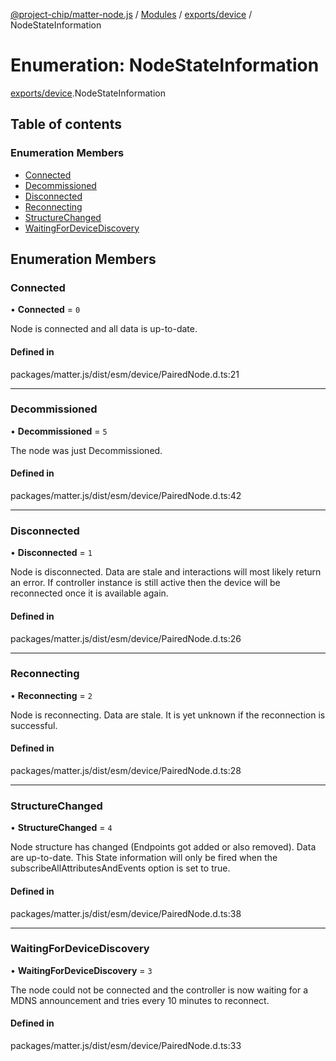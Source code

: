 [@project-chip/matter-node.js](../README.md) / [Modules](../modules.md) / [exports/device](../modules/exports_device.md) / NodeStateInformation

# Enumeration: NodeStateInformation

[exports/device](../modules/exports_device.md).NodeStateInformation

## Table of contents

### Enumeration Members

- [Connected](exports_device.NodeStateInformation.md#connected)
- [Decommissioned](exports_device.NodeStateInformation.md#decommissioned)
- [Disconnected](exports_device.NodeStateInformation.md#disconnected)
- [Reconnecting](exports_device.NodeStateInformation.md#reconnecting)
- [StructureChanged](exports_device.NodeStateInformation.md#structurechanged)
- [WaitingForDeviceDiscovery](exports_device.NodeStateInformation.md#waitingfordevicediscovery)

## Enumeration Members

### Connected

• **Connected** = ``0``

Node is connected and all data is up-to-date.

#### Defined in

packages/matter.js/dist/esm/device/PairedNode.d.ts:21

___

### Decommissioned

• **Decommissioned** = ``5``

The node was just Decommissioned.

#### Defined in

packages/matter.js/dist/esm/device/PairedNode.d.ts:42

___

### Disconnected

• **Disconnected** = ``1``

Node is disconnected. Data are stale and interactions will most likely return an error. If controller instance
is still active then the device will be reconnected once it is available again.

#### Defined in

packages/matter.js/dist/esm/device/PairedNode.d.ts:26

___

### Reconnecting

• **Reconnecting** = ``2``

Node is reconnecting. Data are stale. It is yet unknown if the reconnection is successful.

#### Defined in

packages/matter.js/dist/esm/device/PairedNode.d.ts:28

___

### StructureChanged

• **StructureChanged** = ``4``

Node structure has changed (Endpoints got added or also removed). Data are up-to-date.
This State information will only be fired when the subscribeAllAttributesAndEvents option is set to true.

#### Defined in

packages/matter.js/dist/esm/device/PairedNode.d.ts:38

___

### WaitingForDeviceDiscovery

• **WaitingForDeviceDiscovery** = ``3``

The node could not be connected and the controller is now waiting for a MDNS announcement and tries every 10
minutes to reconnect.

#### Defined in

packages/matter.js/dist/esm/device/PairedNode.d.ts:33
